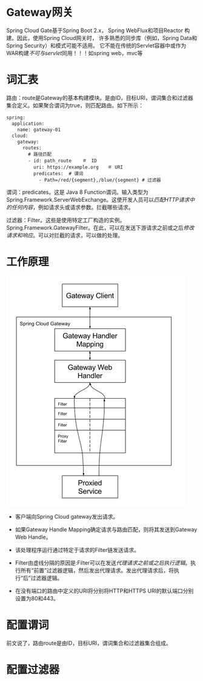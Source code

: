 # Gateway网关
Spring Cloud Gate基于Spring Boot 2.x， Spring WebFlux和项目Reactor 构建。因此，使用Spring Cloud网关时，
许多熟悉的同步库（例如，Spring Data和Spring Security）和模式可能不适用。
它不能在传统的Servlet容器中或作为WAR构建*不可与servlet*同用！！！如spring web，mvc等

# 词汇表
路由：route是Gateway的基本构建模块。是由ID，目标URI，谓词集合和过滤器集合定义。如果聚合谓词为true，则匹配路由。如下所示：

    spring:
      application:
        name: gateway-01
      cloud:
        gateway:
          routes:
            # 路径匹配
            - id: path_route    ＃　ID
              uri: https://example.org　　＃ URI
              predicates:  # 谓词
                - Path=/red/{segment},/blue/{segment} # 过滤器

谓词：predicates。这是 Java 8 Function谓词。输入类型为 Spring.Framework.ServerWebExchange。这使开发人员可以*匹配HTTP请求中的任何内容*，例如请求头或请求参数。拦截哪些请求。

过滤器：Filter。这些是使用特定工厂构造的实例。Spring.Framework.GatewayFilter。在此，可以在发送下游请求之前或之后*修改请求和响应*。可以对拦截的请求，可以做的处理。

# 工作原理
![blockchain](..\images\springCloudGateway原理.png)

* 客户端向Spring Cloud gateway发出请求。
* 如果Gateway Handle Mapping确定请求与路由匹配，则将其发送到Gateway Web Handle。
* 该处理程序运行通过特定于请求的Filter链发送请求。
* Filter由虚线分隔的原因是:Filter可以在发送*代理请求之前或之后执行逻辑*。执行所有“前置”过滤器逻辑，然后发出代理请求。发出代理请求后，将执行“后”过滤器逻辑。

* 在没有端口的路由中定义的URI将分别将HTTP和HTTPS URI的默认端口分别设置为80和443。

# 配置谓词
前文说了，路由route是由ID，目标URI，谓词集合和过滤器集合组成。

# 配置过滤器
